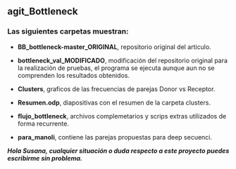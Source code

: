 ## agit_Bottleneck

### Las siguientes carpetas muestran:

- **BB_bottleneck-master_ORIGINAL**, repositorio original del articulo.

- **bottleneck_val_MODIFICADO**, modificación del repositorio original para la realización de pruebas, el programa se ejecuta aunque aun no se comprenden los resultados obtenidos.

- **Clusters**, graficos de las frecuencias de parejas Donor vs Receptor.
- **Resumen.odp**, diapositivas con el resumen de la carpeta clusters.

- **flujo_bottleneck**, archivos complemetarios y scrips extras utilizados de forma recurrente.

- **para_manoli**, contiene las parejas propuestas para deep secuenci.




***Hola Susana, cualquier situación o duda respecto a este proyecto puedes escribirme sin problema.***
